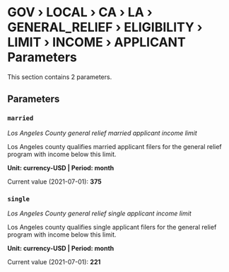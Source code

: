 # GOV › LOCAL › CA › LA › GENERAL_RELIEF › ELIGIBILITY › LIMIT › INCOME › APPLICANT Parameters

This section contains 2 parameters.

## Parameters

### `married`
*Los Angeles County general relief married applicant income limit*

Los Angeles county qualifies married applicant filers for the general relief program with income below this limit.

**Unit: currency-USD | Period: month**

Current value (2021-07-01): **375**


### `single`
*Los Angeles County general relief single applicant income limit*

Los Angeles county qualifies single applicant filers for the general relief program with income below this limit.

**Unit: currency-USD | Period: month**

Current value (2021-07-01): **221**

